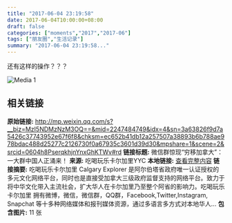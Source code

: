 ```yaml
---
title: "2017-06-04 23:19:58"
date: 2017-06-04T10:00:00+08:00
draft: false
categories: ["moments","2017","2017-06"]
tags: ["朋友圈","生活记录"]
summary: "2017-06-04 23:19:58..."
---
```


还有这样的操作？？？

![Media 1](/Moments/photos/2017-06-04/201706042319580.jpg)

## 相关链接

**原始链接:** http://mp.weixin.qq.com/s?__biz=MzI5NDMzNzM3OQ==&mid=2247484749&idx=4&sn=3a63826f9d7a5426c37743952e67f6f8&chksm=ec652b41db12a257507a38893b6b788ae978bdac488d25277c2126730f0a67935c3601d39d30&mpshare=1&scene=2&srcid=0604h8PserqkhjnYnxGhKTWv#rd
**链接标题:** 微信群惊现“穷移加拿大”：一大群中国人正涌来！
**来源:** 吃喝玩乐卡尔加里YYC
**本地链接:** [查看完整内容](/link_content/2017/06/2017-06-04/link_content/)
**链接摘要:** 吃喝玩乐卡尔加里 Calgary Explorer 是阿尔伯塔省政府唯一认证授权的多元文化网络平台，同时也是直接受加拿大三级政府监督支持的网络平台。致力于将中华文化带入主流社会，扩大华人在卡尔加里乃至整个阿省的影响力。吃喝玩乐卡尔加里 拥有微博，微信，微信群，QQ群，Facebook,Twitter,Instagram, Snapchat 等十多种网络媒体和报刊媒体资源，通过多语言多方式对本地华人...
**包含图片:** 11 张

